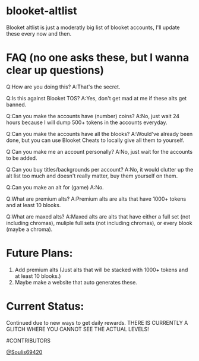 # blooket-altlist

Blooket altlist is just a moderatly big list of blooket accounts, I'll update these every now and then.

# FAQ (no one asks these, but I wanna clear up questions)

Q:How are you doing this?
A:That's the secret.

Q:Is this against Blooket TOS?
A:Yes, don't get mad at me if these alts get banned.

Q:Can you make the accounts have (number) coins?
A:No, just wait 24 hours because I will dump 500+ tokens in the accounts everyday.

Q:Can you make the accounts have all the blooks?
A:Would've already been done, but you can use Blooket Cheats to locally give all them to yourself.

Q:Can you make me an account personally?
A:No, just wait for the accounts to be added. 

Q:Can you buy titles/backgrounds per account?
A:No, it would clutter up the alt list too much and doesn't really matter, buy them yourself on them.

Q:Can you make an alt for (game)
A:No.

Q:What are premium alts?
A:Premium alts are alts that have 1000+ tokens and at least 10 blooks.

Q:What are maxed alts?
A:Maxed alts are alts that have either a full set (not including chromas), muliple full sets (not including chromas), or every blook (maybe a chroma).


# Future Plans:

1. Add premium alts (Just alts that will be stacked with 1000+ tokens and at least 10 blooks.)
2. Maybe make a website that auto generates these.


# Current Status:

Continued due to new ways to get daily rewards. THERE IS CURRENTLY A GLITCH WHERE YOU CANNOT SEE THE ACTUAL LEVELS!


#CONTRIBUTORS

[@Soulis69420](https://github.com/Soulis69420)
